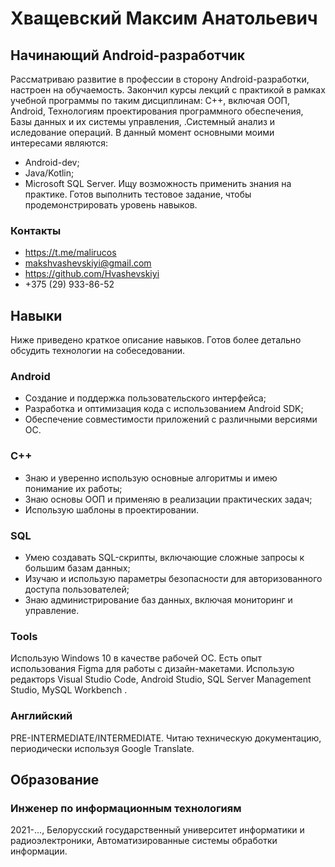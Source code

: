 # Хващевский Максим Анатольевич
## Начинающий Android-разработчик

Рассматриваю развитие в профессии в сторону Android-разработки, настроен на обучаемость. 
Закончил курсы лекций с практикой в рамках учебной программы по таким дисциплинам: C++, включая ООП, Android, Технологиям проектирования программного обеспечения, Базы данных и их системы управления, .Системный анализ и иследование операций.
В данный момент основными моими интересами являются:
- Android-dev;
- Java/Kotlin;
- Microsoft SQL Server.
Ищу возможность применить знания на практике.
Готов выполнить тестовое задание, чтобы продемонстрировать уровень навыков.

### Контакты
- https://t.me/malirucos
- makshvashevskiyi@gmail.com
- https://github.com/Hvashevskiyi
- +375 (29) 933-86-52

## Навыки

Ниже приведено краткое описание навыков. Готов более детально обсудить технологии на собеседовании.

### Android 
- Создание и поддержка пользовательского интерфейса;
- Разработка и оптимизация кода с использованием Android SDK;
- Обеспечение совместимости приложений с различными версиями ОС.

### C++
- Знаю и уверенно использую основные алгоритмы и имею понимание их работы;
- Знаю основы ООП и применяю в реализации практических задач;
- Использую шаблоны в проектировании.

### SQL 
- Умею создавать SQL-скрипты, включающие сложные запросы к большим базам данных;
- Изучаю и использую параметры безопасности для авторизованного доступа пользователей;
- Знаю администрирование баз данных, включая мониторинг и управление.

### Tools
Использую Windows 10 в качестве рабочей ОС. Есть опыт использования Figma для работы с дизайн-макетами. Использую редакторs Visual Studio Code, Android Studio, SQL Server Management Studio, MySQL Workbench .

### Английский
PRE-INTERMEDIATE/INTERMEDIATE. Читаю техническую документацию, периодически используя Google Translate.

## Образование

### Инженер по информационным технологиям
2021-..., Белорусский государственный университет информатики и радиоэлектроники, Автоматизированные системы обработки информации.



